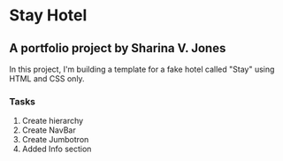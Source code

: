 # Stay Hotel

## A portfolio project by Sharina V. Jones

In this project, I'm building a template for a fake hotel called "Stay" using HTML and CSS only.

### Tasks

1. Create hierarchy
2. Create NavBar
3. Create Jumbotron
4. Added Info section
